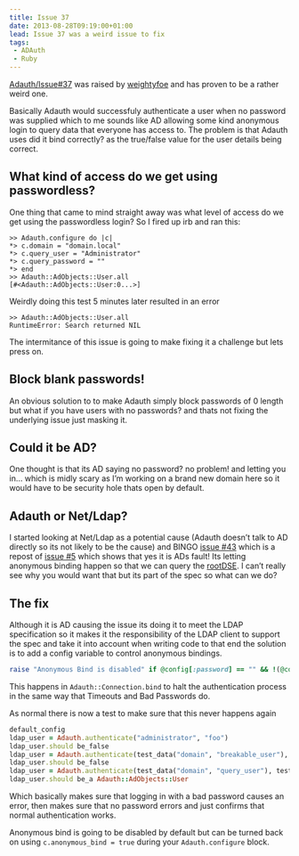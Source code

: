 ```yaml
---
title: Issue 37
date: 2013-08-28T09:19:00+01:00
lead: Issue 37 was a weird issue to fix
tags:
 - ADAuth
 - Ruby
---
```

[Adauth/Issue#37](https://github.com/Arcath/Adauth/issues/37) was raised by [weightyfoe](https://github.com/weightyfoe) and has proven to be a rather weird one.

Basically Adauth would successfuly authenticate a user when no password was supplied which to me sounds like AD allowing some kind anonymous login to query data that everyone has access to. The problem is that Adauth uses did it bind correctly? as the true/false value for the user details being correct.

## What kind of access do we get using passwordless?

One thing that came to mind straight away was what level of access do we get using the passwordless login? So I fired up irb and ran this:

```irb
>> Adauth.configure do |c|
*> c.domain = "domain.local"
*> c.query_user = "Administrator"
*> c.query_password = ""
*> end
>> Adauth::AdObjects::User.all
[#<Adauth::AdObjects::User:0...>]
```

Weirdly doing this test 5 minutes later resulted in an error

```irb
>> Adauth::AdObjects::User.all
RuntimeError: Search returned NIL
```

The intermitance of this issue is going to make fixing it a challenge but lets press on.

## Block blank passwords!

An obvious solution to to make Adauth simply block passwords of 0 length but what if you have users with no passwords? and thats not fixing the underlying issue just masking it.

## Could it be AD?

One thought is that its AD saying no password? no problem! and letting you in… which is midly scary as I’m working on a brand new domain here so it would have to be security hole thats open by default.

## Adauth or Net/Ldap?

I started looking at Net/Ldap as a potential cause (Adauth doesn’t talk to AD directly so its not likely to be the cause) and BINGO [issue #43](https://github.com/ruby-ldap/ruby-net-ldap/issues/43) which is a repost of [issue #5](https://github.com/ruby-ldap/ruby-net-ldap/issues/5) which shows that yes it is ADs fault! Its letting anonymous binding happen so that we can query the [rootDSE](http://msdn.microsoft.com/en-us/library/windows/desktop/ms684291(v=vs.85).aspx). I can’t really see why you would want that but its part of the spec so what can we do?

## The fix

Although it is AD causing the issue its doing it to meet the LDAP specification so it makes it the responsibility of the LDAP client to support the spec and take it into account when writing code to that end the solution is to add a config variable to control anonymous bindings.

```ruby
raise "Anonymous Bind is disabled" if @config[:password] == "" && !(@config[:anonymous_bind])
```

This happens in `Adauth::Connection.bind` to halt the authentication process in the same way that Timeouts and Bad Passwords do.

As normal there is now a test to make sure that this never happens again

```ruby
default_config
ldap_user = Adauth.authenticate("administrator", "foo")
ldap_user.should be_false
ldap_user = Adauth.authenticate(test_data("domain", "breakable_user"), "")
ldap_user.should be_false
ldap_user = Adauth.authenticate(test_data("domain", "query_user"), test_data("domain", "query_password"))
ldap_user.should be_a Adauth::AdObjects::User
```

Which basically makes sure that logging in with a bad password causes an error, then makes sure that no password errors and just confirms that normal authentication works.

Anonymous bind is going to be disabled by default but can be turned back on using `c.anonymous_bind = true` during your `Adauth.configure` block.
